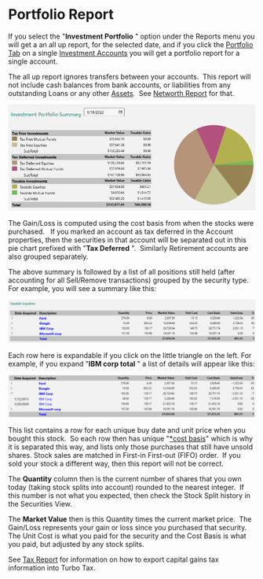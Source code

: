 # Portfolio Report

If you select the "**Investment Portfolio** " option under the Reports menu you will get a an all up report, for the selected date, and if you click the [Portfolio Tab](../Accounts/InvestmentAccounts.md) on a single [Investment Accounts](../Accounts/InvestmentAccounts.md) you will get a portfolio
report for a single account.

 The all up report ignores transfers between your accounts.  This report will not include cash balances from bank accounts, or liabilities from any outstanding Loans or any other [Assets](../Accounts/Assets.md).  See [Networth Report](NetworthReport.md) for that.

![](../Images/Investment%20Portfolio.png)

The Gain/Loss is computed using the cost basis from when the stocks were purchased.   If you marked an account as tax deferred in the Account properties, then the securities in that account will be separated out in this pie chart prefixed with "**Tax Deferred** ".  Similarly Retirement accounts are also grouped separately.

The above summary is followed by a list of all positions still held (after accounting for all Sell/Remove transactions) grouped by the security type.  For example, you will see a summary like this:

![](../Images/Investment%20Portfolio1.png)

Each row here is expandable if you click on the little triangle on the left. For example, if you expand "**IBM corp total** " a list of details will
appear like this:

![](../Images/Investment%20Portfolio2.png)

This list contains a row for each unique buy date and unit price when you bought this stock.  So each row then has unique "[*cost basis](../Accounts/CostBasis.md)" which is why it is separated this way, and lists only those purchases that still have unsold shares. Stock sales are matched in First-in First-out (FIFO) order.  If you sold your stock a different way, then this report will not be correct. 

The **Quantity**  column then is the current number of shares that you own today (taking stock splits into account) rounded to the nearest integer.  If this number is not what you expected, then check the Stock Split history in the Securities View. 

The **Market Value**  then is this Quantity times the current market price.  The Gain/Loss represents your gain or loss since you purchased that security.  The Unit Cost is what you paid for the security and the Cost Basis is what you paid, but adjusted by any stock splits. 

See [Tax Report](TaxReport.md) for information on how to export capital gains tax information into Turbo Tax.




